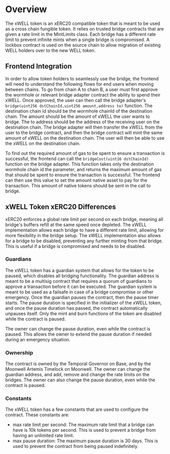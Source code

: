 # Overview

The xWELL token is an xERC20 compatible token that is meant to be used as a cross chain fungible token. It relies on trusted bridge contracts that are given a rate limit in the MintLimits class. Each bridge has a different rate limit to prevent infinite mints when a single bridge is compromised. A lockbox contract is used on the source chain to allow migration of existing WELL holders over to the new WELL token.

## Frontend Integration

In order to allow token holders to seamlessly use the bridge, the frontend will need to understand the following flows for end users when moving between chains. To go from chain A to chain B, a user must first approve the wormhole or relevant bridge adapter contract the ability to spend their xWELL. Once approved, the user can then call the bridge adapter's `bridge(uint256 dstChainId,uint256 amount,address to)` function. The destination chain id should be the wormhole chainId of the destination chain. The amount should be the amount of xWELL the user wants to bridge. The to address should be the address of the receiving user on the destination chain. The bridge adapter will then transfer the xWELL from the user to the bridge contract, and then the bridge contract will mint the same amount of xWELL on the destination chain. The user will then be able to use the xWELL on the destination chain.

To find out the required amount of gas to be spent to ensure a transaction is successful, the frontend can call the `bridgeCost(uint16 dstChainId)` function on the bridge adapter. This function takes only the destination wormhole chain id the parameter, and returns the maximum amount of gas that should be spent to ensure the transaction is successful. The frontend can then use this value to set the amount native asset to pay for the transaction. This amount of native tokens should be sent in the call to bridge.

## xWELL Token xERC20 Differences

xERC20 enforces a global rate limit per second on each bridge, meaning all bridge's buffers refill at the same speed once depleted. The xWELL implementation allows each bridge to have a different rate limit, allowing for more flexibility in the bridge setup. The xWELL implementation also allows for a bridge to be disabled, preventing any further minting from that bridge. This is useful if a bridge is compromised and needs to be disabled.

### Guardians

The xWELL token has a guardian system that allows for the token to be paused, which disables all bridging functionality. The guardian address is meant to be a multisig contract that requires a quorum of guardians to approve a transaction before it can be executed. The guardian system is meant to be used as a failsafe in case of a bridge compromise or other emergency. Once the guardian pauses the contract, then the pause timer starts. The pause duration is specified in the initializer of the xWELL token, and once the pause duration has passed, the contract automatically unpauses itself. Only the mint and burn functions of the token are disabled while the contract is paused.

The owner can change the pause duration, even while the contract is paused. This allows the owner to extend the pause duration if needed during an emergency situation.

### Ownership

The contract is owned by the Temporal Governor on Base, and by the Moonwell Artemis Timelock on Moonwell. The owner can change the guardian address, and add, remove and change the rate limits on the bridges. The owner can also change the pause duration, even while the contract is paused.


### Constants

The xWELL token has a few constants that are used to configure the contract. These constants are:
- max rate limit per second: The maximum rate limit that a bridge can have is 10k tokens per second. This is used to prevent a bridge from having an unlimited rate limit.
- max pause duration: The maximum pause duration is 30 days. This is used to prevent the contract from being paused indefinitely.
